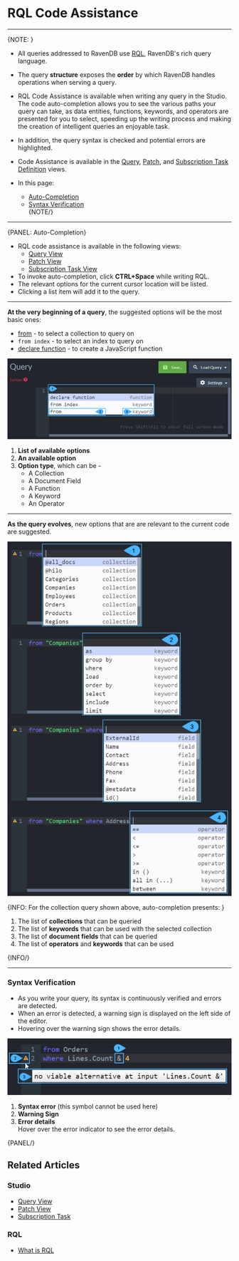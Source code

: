 ﻿
# RQL Code Assistance

---

{NOTE: }

* All queries addressed to RavenDB use [RQL](../../indexes/querying/what-is-rql), 
  RavenDB's rich query language.  
* The query **structure** exposes the **order** by which RavenDB handles operations when serving a query.  
* RQL Code Assistance is available when writing any query in the Studio.  
  The code auto-completion allows you to see the various paths your query 
  can take, as data entities, functions, keywords, and operators are presented 
  for you to select, speeding up the writing process and making the creation 
  of intelligent queries an enjoyable task.  
* In addition, the query syntax is checked and potential errors are highlighted.  
* Code Assistance is available in the [Query](../../studio/database/queries/query-view#query-view), 
  [Patch](../../studio/database/documents/patch-view#patch-view), 
  and [Subscription Task Definition](../../studio/database/tasks/ongoing-tasks/subscription-task#subscription-task-definition) 
  views.  

* In this page:  
  * [Auto-Completion](../../studio/database/code-assistance#auto-completion)  
  * [Syntax Verification](../../studio/database/code-assistance#syntax-verification)  
{NOTE/}

---

{PANEL: Auto-Completion}

* RQL code assistance is available in the following views:  
   - [Query View](../../studio/database/queries/query-view#query-view)  
   - [Patch View](../../studio/database/documents/patch-view#patch-view)  
   - [Subscription Task View](../../studio/database/tasks/ongoing-tasks/subscription-task#subscription-task-definition)  
* To invoke auto-completion, click **CTRL+Space** while writing RQL.  
* The relevant options for the current cursor location will be listed.  
* Clicking a list item will add it to the query.  
  
---

**At the very beginning of a query**, the suggested options will be the 
most basic ones:  

* [from](../../indexes/querying/what-is-rql#from) - to select a collection to query on  
* `from index` - to select an index to query on  
* [declare function](../../indexes/querying/what-is-rql#declare) - to create a JavaScript function  

!["Click CTRL+Space To See Available Options"](images/code-assistance-1.png "Click CTRL+Space To See Available Options")

1. **List of available options**  
2. **An available option**  
3. **Option type**, which can be -  
    * A Collection  
    * A Document Field  
    * A Function  
    * A Keyword  
    * An Operator  

---

**As the query evolves**, new options that are are relevant to the current code are suggested.  

!["Evolving Query"](images/code-assistance-2.png "Evolving Query")

{INFO: For the collection query shown above, auto-completion presents: }

1. The list of **collections** that can be queried   
2. The list of **keywords** that can be used with the selected collection  
3. The list of **document fields** that can be queried  
4. The list of **operators** and **keywords** that can be used  

{INFO/}

---

### Syntax Verification

* As you write your query, its syntax is continuously verified and errors are detected.  
* When an error is detected, a warning sign is displayed on the left side of the editor.  
* Hovering over the warning sign shows the error details.  

!["Syntax Verification"](images/code-assistance-3.png "Syntax Verification")

1. **Syntax error** (this symbol cannot be used here)  
2. **Warning Sign**  
3. **Error details**  
   Hover over the error indicator to see the error details.  

{PANEL/}

## Related Articles

### Studio

- [Query View](../../studio/database/queries/query-view)  
- [Patch View](../../studio/database/documents/patch-view#patch-view)  
- [Subscription Task](../../studio/database/tasks/ongoing-tasks/subscription-task)  

### RQL

- [What is RQL](../../indexes/querying/what-is-rql)  

